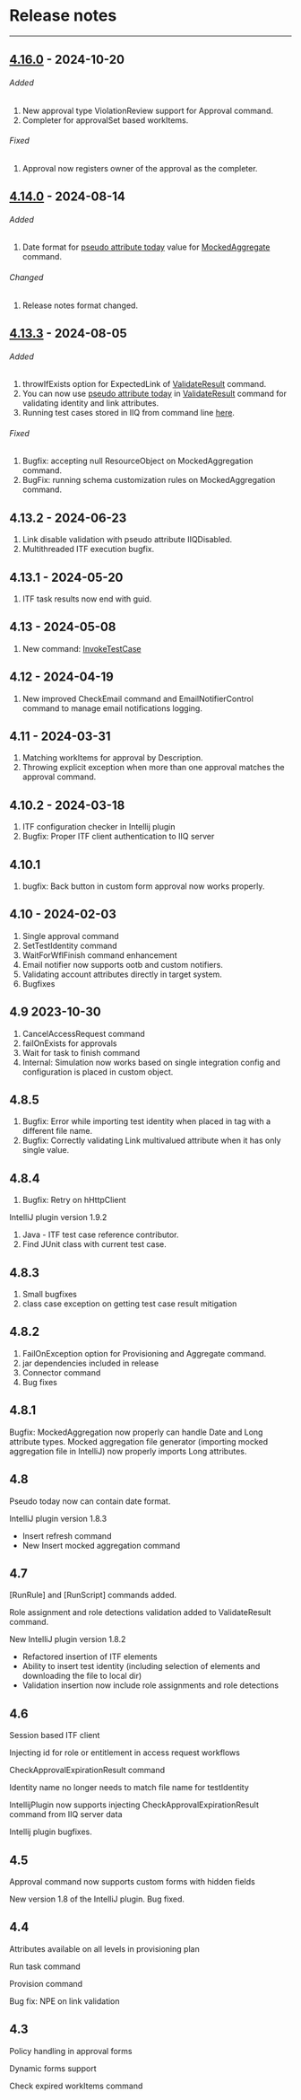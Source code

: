 # Release notes

* * *

## <a id="4.16.0"></a> [4.16.0](#4.16.0) - 2024-10-20
###### Added
1. New approval type ViolationReview support for Approval command.
2. Completer for approvalSet based workItems.

###### Fixed
1. Approval now registers owner of the approval as the completer.

## <a id="4.14.0"></a> [4.14.0](#4.14.0) - 2024-08-14

###### Added
1. Date format for [pseudo attribute today](/Pseudo%20date%20handling) value for [MockedAggregate](/ITF%20XML%20Reference/#mockedaggregate) command. 

###### Changed
1. Release notes format changed.


## <a id="4.13.3"></a> [4.13.3](#4.13.3) - 2024-08-05

###### Added
1. throwIfExists option for ExpectedLink of [ValidateResult](/ITF%20XML%20Reference/#validateresult) command.
2. You can now use [pseudo attribute today](/Pseudo%20date%20handling) in [ValidateResult](/ITF%20XML%20Reference/#validateresult) command for validating identity and link attributes.
3. Running test cases stored in IIQ from command line [here](/IIQ%20connectivity/#running-test-case-stored-on-the-server-from-command-line).

###### Fixed
1. Bugfix: accepting null ResourceObject on MockedAggregation command.
2. BugFix: running schema customization rules on MockedAggregation command.

## 4.13.2 - 2024-06-23

1. Link disable validation with pseudo attribute IIQDisabled.
2. Multithreaded ITF execution bugfix.

## 4.13.1 - 2024-05-20

1. ITF task results now end with guid.

## 4.13 - 2024-05-08

1. New command: [InvokeTestCase](/ITF%20XML%20Reference/#invoketestcase)

## 4.12 - 2024-04-19

1. New improved CheckEmail command and EmailNotifierControl command to manage email notifications logging.

## 4.11 - 2024-03-31

1. Matching workItems for approval by Description.
2. Throwing explicit exception when more than one approval matches the approval command.

## 4.10.2 - 2024-03-18

1. ITF configuration checker in Intellij plugin
2. Bugfix: Proper ITF client authentication to IIQ server

## 4.10.1

1. bugfix: Back button in custom form approval now works properly.

## 4.10 - 2024-02-03

1. Single approval command
2. SetTestIdentity command
3. WaitForWflFinish command enhancement
4. Email notifier now supports ootb and custom notifiers.
5. Validating account attributes directly in target system.
4. Bugfixes

## 4.9 2023-10-30

1. CancelAccessRequest command
2. failOnExists for approvals
3. Wait for task to finish command
4. Internal: Simulation now works based on single integration config and configuration is placed in custom object.

## 4.8.5

1. Bugfix: Error while importing test identity when placed in <ObjectsToLoad> tag with a different file name.
2. Bugfix: Correctly validating Link multivalued attribute when it has only single value.

## 4.8.4

1. Bugfix: Retry on hHttpClient

IntelliJ plugin version 1.9.2

1. Java - ITF test case reference contributor.
2. Find JUnit class with current test case.

## 4.8.3

1. Small bugfixes
2. class case exception on getting test case result mitigation

## 4.8.2

1. FailOnException option for Provisioning and Aggregate command.
2. jar dependencies included in release
3. Connector command
4. Bug fixes

## 4.8.1

Bugfix: MockedAggregation now properly can handle Date and Long attribute types. Mocked aggregation file generator (importing mocked aggregation file in IntelliJ) now properly imports Long attributes.

## 4.8

Pseudo today now can contain date format.

IntelliJ plugin version 1.8.3

* Insert refresh command
* New Insert mocked aggregation command

## 4.7

[RunRule] and [RunScript] commands added.

Role assignment and role detections validation added to ValidateResult command.

New IntelliJ plugin version 1.8.2

* Refactored insertion of ITF elements
* Ability to insert test identity (including selection of elements and downloading the file to local dir)
* Validation insertion now include role assignments and role detections

## 4.6

Session based ITF client

Injecting id for role or entitlement in access request workflows

CheckApprovalExpirationResult command

Identity name no longer needs to match file name for testIdentity

IntellijPlugin now supports injecting CheckApprovalExpirationResult command from IIQ server data

Intellij plugin bugfixes.

## 4.5

Approval command now supports custom forms with hidden fields

New version 1.8 of the IntelliJ plugin. Bug fixed.

## 4.4

Attributes available on all levels in provisioning plan

Run task command

Provision command

Bug fix: NPE on link validation

## 4.3

Policy handling in approval forms

Dynamic forms support

Check expired workItems command